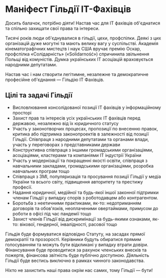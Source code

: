# Маніфест Гільдії ІТ-Фахівців

Досить балачок, потрібно діяти!
Настав час для ІТ фахівців об'єднатися та спільно захищати свої права та інтереси.

Тисячі років люди об'єднувалися в гільдії, цехи, профспілки. Деякі з цих організацій дуже могутні та мають велику вагу у суспільстві. Академія кінематографічних мистецтв і наук США вручає премію Оскар, профспілка «Солідарність» («Solidarność») спричинила звільнення Польщі від комуністів. Думка українських ІТ асоціацій враховується народними депутатами.

Настав час і нам створити легітимне, незалежне та демократичне професійне об'єднання — Гільдію ІТ Фахівців.

## Цілі та задачі Гільдії

- Висловлювання консолідованої позиції ІТ фахівців у інформаційному просторі
- Захист прав та інтересів усіх українських ІТ фахівців перед державою, незалежно від їх юридичного статусу
- Участь у законотворчих процесах, пропозиції по внесенню правок, критика або підтримка законопроектів в залежності від позиції Гільдії. Співпраця з народними депутатами та органами влади, участь у переговорах з представниками держави
- Конструктивна співпраця з іншими громадськими організаціями, асоціаціями, кластерами та компаніями ІТ індустрії України
- Участь у модернізації та покращенні якості освіти, співпраця з навчальними закладами, громадськими організаціями, розробка навчальних програм тощо
- Співпраця з ЗМІ, популяризація та просування позиції Гільдії у медіа України та всього світу, підвищення авторитету та престижу професії.
- Надання юридичної, медійної та будь-якої іншої законної підтримки членам Гільдії у випадку спорів з роботодавцем або контрагентом.
- Боротьба з неетичними практиками, як-то: недотриманням договорів та обов'язків, неоплаченими овертаймами, примусом до роботи в офісі під час пандемії тощо
- Захист членів Гільдії від дискримінації за будь-якими ознаками, як-то: вікової, гендерної, інвалідності, расової тощо

Гільдія буде формуватися відповідно Статуту, на засадах прямої демократії та прозорості. Керівники будуть обиратися прямим голосуванням та можуть бути відкликані у випадку втрати довіри. Фінансування буде проводитися за рахунок членських внесків та пожертв, фінансова звітність буде публічно доступною. Діяльність Гільдії буде вестись виключно в рамках чинного законодавства.

Ніхто не захистить наші права окрім нас самих, тому Гільдії — бути!
